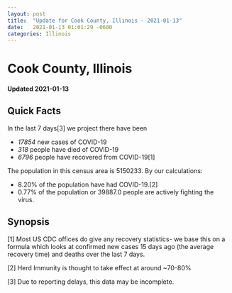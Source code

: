 ```yaml
---
layout: post
title:  "Update for Cook County, Illinois - 2021-01-13"
date:   2021-01-13 01:01:29 -0600
categories: Illinois
---
```


# Cook County, Illinois
#### Updated 2021-01-13

## Quick Facts

In the last 7 days[3] we project there have been
- *17854* new cases of COVID-19
- *318* people have died of COVID-19
- *6796* people have recovered from COVID-19[1]

The population in this census area is 5150233. By our calculations:
- 8.20% of the population have had COVID-19.[2]
- 0.77% of the population or 39887.0 people are actively fighting the virus.

## Synopsis




[1] Most US CDC offices do give any recovery statistics- we base this on a formula which looks at confirmed new cases
15 days ago (the average recovery time) and deaths over the last 7 days.

[2] Herd Immunity is thought to take effect at around ~70-80%

[3] Due to reporting delays, this data may be incomplete.
 
    